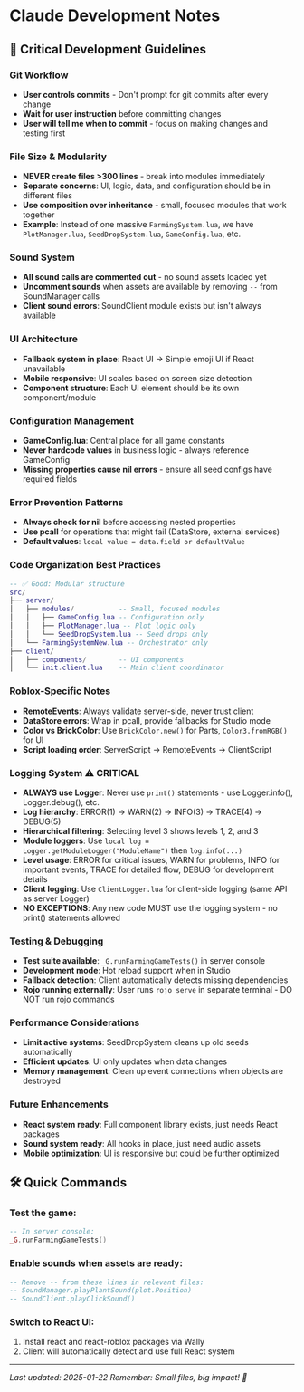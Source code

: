 # Claude Development Notes

## 🚨 Critical Development Guidelines

### **Git Workflow**
- **User controls commits** - Don't prompt for git commits after every change
- **Wait for user instruction** before committing changes
- **User will tell me when to commit** - focus on making changes and testing first

### **File Size & Modularity**
- **NEVER create files >300 lines** - break into modules immediately
- **Separate concerns**: UI, logic, data, and configuration should be in different files
- **Use composition over inheritance** - small, focused modules that work together
- **Example**: Instead of one massive `FarmingSystem.lua`, we have `PlotManager.lua`, `SeedDropSystem.lua`, `GameConfig.lua`, etc.

### **Sound System**
- **All sound calls are commented out** - no sound assets loaded yet
- **Uncomment sounds** when assets are available by removing `--` from SoundManager calls
- **Client sound errors**: SoundClient module exists but isn't always available

### **UI Architecture**
- **Fallback system in place**: React UI → Simple emoji UI if React unavailable
- **Mobile responsive**: UI scales based on screen size detection
- **Component structure**: Each UI element should be its own component/module

### **Configuration Management**
- **GameConfig.lua**: Central place for all game constants
- **Never hardcode values** in business logic - always reference GameConfig
- **Missing properties cause nil errors** - ensure all seed configs have required fields

### **Error Prevention Patterns**
- **Always check for nil** before accessing nested properties
- **Use pcall** for operations that might fail (DataStore, external services)
- **Default values**: `local value = data.field or defaultValue`

### **Code Organization Best Practices**
```lua
-- ✅ Good: Modular structure
src/
├── server/
│   ├── modules/           -- Small, focused modules
│   │   ├── GameConfig.lua -- Configuration only
│   │   ├── PlotManager.lua -- Plot logic only  
│   │   └── SeedDropSystem.lua -- Seed drops only
│   └── FarmingSystemNew.lua -- Orchestrator only
├── client/
│   ├── components/        -- UI components
│   └── init.client.lua    -- Main client coordinator
```

### **Roblox-Specific Notes**
- **RemoteEvents**: Always validate server-side, never trust client
- **DataStore errors**: Wrap in pcall, provide fallbacks for Studio mode
- **Color vs BrickColor**: Use `BrickColor.new()` for Parts, `Color3.fromRGB()` for UI
- **Script loading order**: ServerScript → RemoteEvents → ClientScript

### **Logging System** ⚠️ CRITICAL
- **ALWAYS use Logger**: Never use `print()` statements - use Logger.info(), Logger.debug(), etc.
- **Log hierarchy**: ERROR(1) → WARN(2) → INFO(3) → TRACE(4) → DEBUG(5)
- **Hierarchical filtering**: Selecting level 3 shows levels 1, 2, and 3
- **Module loggers**: Use `local log = Logger.getModuleLogger("ModuleName")` then `log.info(...)`
- **Level usage**: ERROR for critical issues, WARN for problems, INFO for important events, TRACE for detailed flow, DEBUG for development details
- **Client logging**: Use `ClientLogger.lua` for client-side logging (same API as server Logger)
- **NO EXCEPTIONS**: Any new code MUST use the logging system - no print() statements allowed

### **Testing & Debugging**
- **Test suite available**: `_G.runFarmingGameTests()` in server console
- **Development mode**: Hot reload support when in Studio
- **Fallback detection**: Client automatically detects missing dependencies
- **Rojo running externally**: User runs `rojo serve` in separate terminal - DO NOT run rojo commands

### **Performance Considerations**
- **Limit active systems**: SeedDropSystem cleans up old seeds automatically
- **Efficient updates**: UI only updates when data changes
- **Memory management**: Clean up event connections when objects are destroyed

### **Future Enhancements**
- **React system ready**: Full component library exists, just needs React packages
- **Sound system ready**: All hooks in place, just need audio assets
- **Mobile optimization**: UI is responsive but could be further optimized

## 🛠️ Quick Commands

### **Test the game:**
```lua
-- In server console:
_G.runFarmingGameTests()
```

### **Enable sounds when assets are ready:**
```lua
-- Remove -- from these lines in relevant files:
-- SoundManager.playPlantSound(plot.Position)
-- SoundClient.playClickSound()
```

### **Switch to React UI:**
1. Install react and react-roblox packages via Wally
2. Client will automatically detect and use full React system

---
*Last updated: 2025-01-22*
*Remember: Small files, big impact! 🎯*
